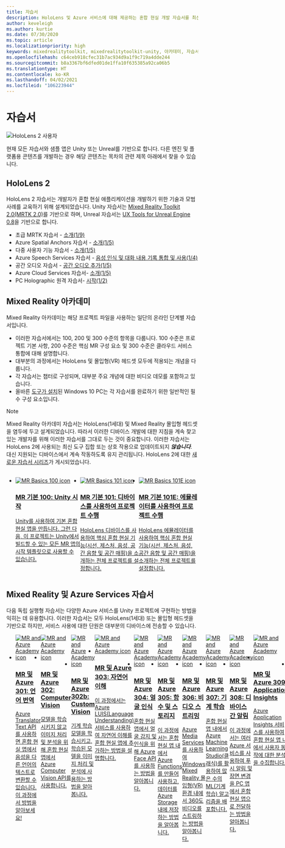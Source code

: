 ```yaml
---
title: 자습서
description: HoloLens 및 Azure 서비스에 대해 제공하는 혼합 현실 개발 자습서를 최신 상태로 유지합니다.
author: keveleigh
ms.author: kurtie
ms.date: 07/30/2020
ms.topic: article
ms.localizationpriority: high
keywords: mixedrealitytoolkit, mixedrealitytoolkit-unity, 아카데미, 자습서, 혼합 현실 헤드셋, windows mixed reality 헤드셋, 가상 현실 헤드셋, unity, unreal, HoloLens, Azure spatial anchors, Azure Speech Services
ms.openlocfilehash: c64ceb918cfec31b7ac934d9a1f9c719a4dde244
ms.sourcegitcommit: b8a3367bf6dfed01de1ffa10f635385a92ca06b5
ms.translationtype: HT
ms.contentlocale: ko-KR
ms.lasthandoff: 04/02/2021
ms.locfileid: "106223944"
---
```

# <a name="tutorials"></a>자습서

![HoloLens 2 사용자](images/08_Tutorials.png)

현재 모든 자습서와 샘플 앱은 Unity 또는 Unreal를 기반으로 합니다. 다른 엔진 및 플랫폼용 콘텐츠를 개발하는 경우 해당 콘텐츠는 목차의 관련 제목 아래에서 찾을 수 있습니다.

## <a name="hololens-2"></a>HoloLens 2 

HoloLens 2 자습서는 개발자가 혼합 현실 애플리케이션을 개발하기 위한 기술과 모범 사례를 교육하기 위해 설계되었습니다. Unity 자습서는 [Mixed Reality Toolkit 2.0(MRTK 2.0)](https://github.com/microsoft/MixedRealityToolkit-Unity)를 기반으로 하며, Unreal 자습서는 [UX Tools for Unreal Engine 0.8](https://github.com/microsoft/MixedReality-UXTools-Unreal)을 기반으로 합니다.

* 초급 MRTK 자습서 - [소개(1/9)](tutorials/mr-learning-base-01.md)
* Azure Spatial Anchors 자습서 - [소개(1/5)](tutorials/mr-learning-asa-01.md)
* 다중 사용자 기능 자습서 - [소개(1/5)](tutorials/mr-learning-sharing-01.md)
* Azure Speech Services 자습서 - [ 음성 인식 및 대화 내용 기록 통합 및 사용(1/4)](tutorials/mrlearning-speechSDK-ch1.md)
* 공간 오디오 자습서 - [공간 오디오 추가(1/5)](tutorials/unity-spatial-audio-ch1.md)
* Azure Cloud Services 자습서- [소개(1/5)](tutorials/mr-learning-azure-01.md)
* PC Holographic 원격 자습서- [시작(1/2)](tutorials/mr-learning-pc-holographic-remoting-01.md)

## <a name="mixed-reality-academy"></a>Mixed Reality 아카데미 

Mixed Reality 아카데미는 해당 프로젝트 파일을 사용하는 일단의 온라인 단계별 자습서입니다.

* 이러한 자습서에서는 100, 200 및 300 수준의 항목을 다룹니다. 100 수준은 프로젝트 기본 사항, 200 수준은 핵심 MR 구성 요소 및 300 수준은 클라우드 서비스 통합에 대해 설명합니다.
* 대부분의 과정에서는 HoloLens 및 몰입형(VR) 헤드셋 모두에 적용되는 개념을 다룹니다.
* 각 자습서는 챕터로 구성되며, 대부분 주요 개념에 대한 비디오 데모를 포함하고 있습니다.
* 올바른 [도구가 설치](../install-the-tools.md)된 Windows 10 PC는 각 자습서를 완료하기 위한 일반적인 필수 구성 요소입니다.

>[!NOTE]
>Mixed Reality 아카데미 자습서는 HoloLens(1세대) 및 Mixed Reality 몰입형 헤드셋을 염두에 두고 설계되었습니다. 따라서 이러한 디바이스 개발에 대한 지침을 계속 찾고 있는 개발자를 위해 이러한 자습서를 그대로 두는 것이 중요합니다. 이러한 자습서는 HoloLens 2에 사용되는 최신 도구 집합 또는 상호 작용으로 업데이트되지 **_않습니다_**. 대신 지원되는 디바이스에서 계속 작동하도록 유지 관리됩니다. HoloLens 2에 대한 [새로운 자습서 시리즈](tutorials/mr-learning-base-01.md)가 게시되었습니다.

<br>
<ul id="cardtypes-W" class="cardsW panelContent" style="display: flex; margin-top: 0px;">
                            <li>
                                    <a href="tutorials/holograms-100.md" title="MR 기본 100" data-linktype="absolute-path">
                                    <div class="cardSize">
                                        <div class="cardPadding">
                                            <div class="card">
                                                <div class="cardImageOuter">
                                                    <div class="cardImage">
                                                        <img src="images/Holograms100.jpg" alt="MR Basics 100 icon">
                                                    </div>
                                                </div>
                                                <div class="cardText">
                                                    <h3>MR 기본 100: Unity 시작</h3>
                                                    <p>Unity를 사용하여 기본 혼합 현실 앱을 만듭니다. 그런 다음, 이 프로젝트는 Unity에서 빌드할 수 있는 모든 MR 앱의 시작 템플릿으로 사용할 수 있습니다.</p>
                                                </div>
                                            </div>
                                        </div>
                                    </div>
                               </a>
                            </li>
                            <li>
                                  <a href="tutorials/holograms-101.md" title="MR 기본 101" data-linktype="absolute-path">
                                    <div class="cardSize">
                                        <div class="cardPadding">
                                            <div class="card">
                                                <div class="cardImageOuter">
                                                    <div class="cardImage">
                                                        <img src="images/Holograms101.jpg" alt="MR Basics 101 icon">
                                                    </div>
                                                </div>
                                                <div class="cardText">
                                                    <h3>MR 기본 101: 디바이스를 사용하여 프로젝트 수행</h3>
                                                    <p>HoloLens 디바이스를 사용하여 핵심 혼합 현실 기능(시선, 제스처, 음성, 공간 음향 및 공간 매핑)을 소개하는 전체 프로젝트를 설정합니다.</p>
                                                </div>
                                            </div>
                                        </div>
                                    </div>
                               </a>
                            </li>
                            <li>
                                <a href="tutorials/holograms-101e.md" title="MR 기본 101E" data-linktype="absolute-path">
                                    <div class="cardSize">
                                        <div class="cardPadding">
                                            <div class="card">
                                                <div class="cardImageOuter">
                                                    <div class="cardImage">
                                                        <img src="images/Holograms101E.jpg" alt="MR Basics 101E icon">
                                                    </div>
                                                </div>
                                                <div class="cardText">
                                                    <h3>MR 기본 101E: 에뮬레이터를 사용하여 프로젝트 수행</h3>
                                                    <p>HoloLens 에뮬레이터를 사용하여 핵심 혼합 현실 기능(시선, 제스처, 음성, 공간 음향 및 공간 매핑)을 소개하는 전체 프로젝트를 설정합니다.</p>
                                                </div>
                                            </div>
                                        </div>
                                    </div>
                                  </a>
                            </li>
</ul>

## <a name="mixed-reality-and-azure-services-tutorials"></a>Mixed Reality 및 Azure Services 자습서

다음 독립 실행형 자습서는 다양한 Azure 서비스를 Unity 프로젝트에 구현하는 방법을 익히는 데 유용합니다. 이러한 자습서는 모두 HoloLens(1세대) 또는 몰입형 헤드셋을 기반으로 하지만, 서비스 사용에 대한 단원은 대부분의 디바이스에 전송할 수 있습니다.

<ul id="cardtypes-W" class="cardsW panelContent" style="display: flex; margin-top: 0px;">
    <li>
                                   <a href="tutorials/mr-azure-301.md" title="MR 및 Azure 301" data-linktype="absolute-path">
                              <div class="cardSize">
                                  <div class="cardPadding">
                                      <div class="card">
                                          <div class="cardImageOuter">
                                              <div class="cardImage">
                                                  <img src="images/MR-Azure-AcademyTile.jpg" alt="MR and Azure Academy icon">
                                              </div>
                                          </div>
                                          <div class="cardText">
                                              <h3>MR 및 Azure 301: 언어 번역</h3>
                                              <p>Azure Translator Text API를 사용하면 혼합 현실 앱에서 음성을 다른 언어의 텍스트로 변환할 수 있습니다. 이 과정에서 방법을 알아보세요!</p>
                                          </div>
                                      </div>
                                  </div>
                              </div>
                              </a>
                            </li>
                                 <li>
                                   <a href="tutorials/mr-azure-302.md" title="MR 및 Azure 302" data-linktype="absolute-path">
                              <div class="cardSize">
                                  <div class="cardPadding">
                                      <div class="card">
                                          <div class="cardImageOuter">
                                              <div class="cardImage">
                                                  <img src="images/MR-Azure-AcademyTile.jpg" alt="MR and Azure Academy icon">
                                              </div>
                                          </div>
                                          <div class="cardText">
                                              <h3>MR 및 Azure 302: Computer Vision</h3>
                                              <p>모델을 학습시키지 않고 이미지 처리 및 분석을 위해 혼합 현실 앱에서 Azure Computer Vision API를 사용합니다.</p>
                                          </div>
                                      </div>
                                  </div>
                              </div>
                              </a>
                            </li>
                                 <li>
                                   <a href="tutorials/mr-azure-302b.md" title="MR 및 Azure 302b" data-linktype="absolute-path">
                              <div class="cardSize">
                                  <div class="cardPadding">
                                      <div class="card">
                                          <div class="cardImageOuter">
                                              <div class="cardImage">
                                                  <img src="images/MR-Azure-AcademyTile.jpg" alt="MR and Azure Academy icon">
                                              </div>
                                          </div>
                                          <div class="cardText">
                                              <h3>MR 및 Azure 302b: Custom Vision</h3>
                                              <p>기계 학습 모델을 학습시키고, 학습된 모델을 이미지 처리 및 분석에 사용하는 방법을 알아봅니다.</p>
                                          </div>
                                      </div>
                                  </div>
                              </div>
                              </a>
                            </li>                            
                                 <li>
                                   <a href="tutorials/mr-azure-303.md" title="MR 및 Azure 303" data-linktype="absolute-path">
                              <div class="cardSize">
                                  <div class="cardPadding">
                                      <div class="card">
                                          <div class="cardImageOuter">
                                              <div class="cardImage">
                                                  <img src="images/MR-Azure-AcademyTile.jpg" alt="MR and Azure Academy icon">
                                              </div>
                                          </div>
                                          <div class="cardText">
                                              <h3>MR 및 Azure 303: 자연어 이해</h3>
                                              <p>이 과정에서는 Azure LUIS(Language Understanding) 서비스를 사용하여 자연어 이해를 혼합 현실 앱에 추가하는 방법을 설명합니다.</p>
                                          </div>
                                      </div>
                                  </div>
                              </div>
                              </a>
                            </li>
                                 <li>
                                   <a href="tutorials/mr-azure-304.md" title="MR 및 Azure 304" data-linktype="absolute-path">
                              <div class="cardSize">
                                  <div class="cardPadding">
                                      <div class="card">
                                          <div class="cardImageOuter">
                                              <div class="cardImage">
                                                  <img src="images/MR-Azure-AcademyTile.jpg" alt="MR and Azure Academy icon">
                                              </div>
                                          </div>
                                          <div class="cardText">
                                              <h3>MR 및 Azure 304: 얼굴 인식</h3>
                                              <p>혼합 현실 앱에서 얼굴 감지 및 인식을 위해 Azure Face API를 사용하는 방법을 알아봅니다.</p>
                                          </div>
                                      </div>
                                  </div>
                              </div>
                              </a>
                            </li>
                                 <li>
                                   <a href="tutorials/mr-azure-305.md" title="MR 및 Azure 305" data-linktype="absolute-path">
                              <div class="cardSize">
                                  <div class="cardPadding">
                                      <div class="card">
                                          <div class="cardImageOuter">
                                              <div class="cardImage">
                                                  <img src="images/MR-Azure-AcademyTile.jpg" alt="MR and Azure Academy icon">
                                              </div>
                                          </div>
                                          <div class="cardText">
                                              <h3>MR 및 Azure 305: 함수 및 스토리지</h3>
                                              <p>이 과정에서는 혼합 현실 앱 내에서 Azure Functions를 만들어 사용하고, 데이터를 Azure Storage 내에 저장하는 방법을 알아봅니다.</p>
                                          </div>
                                      </div>
                                  </div>
                              </div>
                              </a>
                            </li>
                                 <li>
                                   <a href="tutorials/mr-azure-306.md" title="MR 및 Azure 306" data-linktype="absolute-path">
                              <div class="cardSize">
                                  <div class="cardPadding">
                                      <div class="card">
                                          <div class="cardImageOuter">
                                              <div class="cardImage">
                                                  <img src="images/MR-Azure-AcademyTile.jpg" alt="MR and Azure Academy icon">
                                              </div>
                                          </div>
                                          <div class="cardText">
                                              <h3>MR 및 Azure 306: 비디오 스트리밍</h3>
                                              <p>Azure Media Services를 사용하여 Windows Mixed Reality 몰입형(VR) 환경 내에서 360도 비디오를 스트림하는 방법을 알아봅니다.</p>
                                          </div>
                                      </div>
                                  </div>
                              </div>
                              </a>
                            </li>
                                 <li>
                                   <a href="tutorials/mr-azure-307.md" title="MR 및 Azure 307" data-linktype="absolute-path">
                              <div class="cardSize">
                                  <div class="cardPadding">
                                      <div class="card">
                                          <div class="cardImageOuter">
                                              <div class="cardImage">
                                                  <img src="images/MR-Azure-AcademyTile.jpg" alt="MR and Azure Academy icon">
                                              </div>
                                          </div>
                                          <div class="cardText">
                                              <h3>MR 및 Azure 307: 기계 학습</h3>
                                              <p>혼합 현실 앱 내에서 Azure Machine Learning Studio(클래식)를 활용하여 많은 수의 ML(기계 학습) 알고리즘을 배포합니다.</p>
                                          </div>
                                      </div>
                                  </div>
                              </div>
                              </a>
                            </li>
                                 <li>
                                   <a href="tutorials/mr-azure-308.md" title="MR 및 Azure 308" data-linktype="absolute-path">
                              <div class="cardSize">
                                  <div class="cardPadding">
                                      <div class="card">
                                          <div class="cardImageOuter">
                                              <div class="cardImage">
                                                  <img src="images/MR-Azure-AcademyTile.jpg" alt="MR and Azure Academy icon">
                                              </div>
                                          </div>
                                          <div class="cardText">
                                              <h3>MR 및 Azure 308: 디바이스 간 알림</h3>
                                              <p>이 과정에서는 여러 Azure 서비스를 사용하여 푸시 알림 및 장면 변경을 PC 앱에서 혼합 현실 앱으로 전달하는 방법을 알아봅니다.</p>
                                          </div>
                                      </div>
                                  </div>
                              </div>
                              </a>
                            </li>
                                 <li>
                                   <a href="tutorials/mr-azure-309.md" title="MR 및 Azure 309" data-linktype="absolute-path">
                              <div class="cardSize">
                                  <div class="cardPadding">
                                      <div class="card">
                                          <div class="cardImageOuter">
                                              <div class="cardImage">
                                                  <img src="images/MR-Azure-AcademyTile.jpg" alt="MR and Azure Academy icon">
                                              </div>
                                          </div>
                                          <div class="cardText">
                                              <h3>MR 및 Azure 309: Application Insights</h3>
                                              <p>Azure Application Insights 서비스를 사용하여 혼합 현실 앱 내에서 사용자 동작에 대한 분석을 수집합니다.</p>
                                          </div>
                                      </div>
                                  </div>
                              </div>
                              </a>
                            </li> 
                                 <li>
                                   <a href="tutorials/mr-azure-310.md" title="MR 및 Azure 310" data-linktype="absolute-path">
                              <div class="cardSize">
                                  <div class="cardPadding">
                                      <div class="card">
                                          <div class="cardImageOuter">
                                              <div class="cardImage">
                                                  <img src="images/MR-Azure-AcademyTile.jpg" alt="MR and Azure Academy icon">
                                              </div>
                                          </div>
                                          <div class="cardText">
                                              <h3>MR 및 Azure 310: 개체 감지</h3>
                                              <p>기계 학습 모델을 학습시키고, 학습된 모델을 사용하여 실제 세계에서 유사한 개체와 해당 위치를 인식합니다.</p>
                                          </div>
                                      </div>
                                  </div>
                              </div>
                              </a>
                            </li> 
                                 <li>
                                   <a href="tutorials/mr-azure-311.md" title="MR 및 Azure 311" data-linktype="absolute-path">
                              <div class="cardSize">
                                  <div class="cardPadding">
                                      <div class="card">
                                          <div class="cardImageOuter">
                                              <div class="cardImage">
                                                  <img src="images/MR-Azure-AcademyTile.jpg" alt="MR and Azure Academy icon">
                                              </div>
                                          </div>
                                          <div class="cardText">
                                              <h3>MR 및 Azure 311: Microsoft Graph</h3>
                                              <p>혼합 현실 앱 내에서 Microsoft Graph 서비스에 연결하는 방법을 알아봅니다.</p>
                                          </div>
                                      </div>
                                  </div>
                              </div>
                              </a>
                            </li> 
                                 <li>
                                   <a href="tutorials/mr-azure-312.md" title="MR 및 Azure 312" data-linktype="absolute-path">
                              <div class="cardSize">
                                  <div class="cardPadding">
                                      <div class="card">
                                          <div class="cardImageOuter">
                                              <div class="cardImage">
                                                  <img src="images/MR-Azure-AcademyTile.jpg" alt="MR and Azure Academy icon">
                                              </div>
                                          </div>
                                          <div class="cardText">
                                              <h3>MR 및 Azure 312: Bot 통합</h3>
                                              <p>Microsoft Bot Framework v4를 사용하여 봇을 만들어 배포하고, 혼합 현실 앱에서 이 봇과 통신합니다.</p>
                                          </div>
                                      </div>
                                  </div>
                              </div>
                              </a>
                            </li> 
                                 <li>
                                   <a href="tutorials/mr-azure-313.md" title="MR 및 Azure 313" data-linktype="absolute-path">
                              <div class="cardSize">
                                  <div class="cardPadding">
                                      <div class="card">
                                          <div class="cardImageOuter">
                                              <div class="cardImage">
                                                  <img src="images/MR-Azure-AcademyTile.jpg" alt="MR and Azure Academy icon">
                                              </div>
                                          </div>
                                          <div class="cardText">
                                              <h3>MR 및 Azure 313: IoT Hub 서비스</h3>
                                              <p>가상 머신에서 Azure IoT Hub 서비스를 구현하고 HoloLens에서 데이터를 시각화하는 방법을 알아봅니다.</p>
                                          </div>
                                      </div>
                                  </div>
                              </div>
                              </a>
                            </li> 
</ul>
